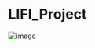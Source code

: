 # LIFI_Project
![image](https://user-images.githubusercontent.com/69808130/226074861-e87601de-ad81-4302-bc1f-91233b7cc235.png)
